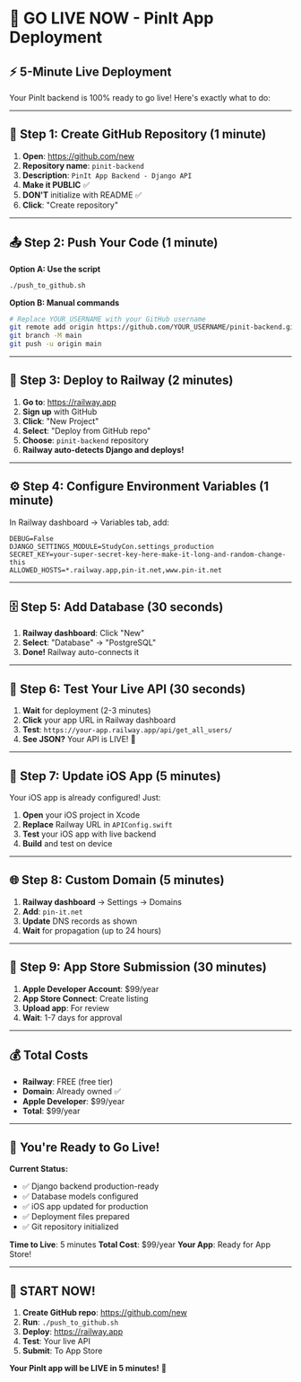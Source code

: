 # 🚀 GO LIVE NOW - PinIt App Deployment

## ⚡ 5-Minute Live Deployment

Your PinIt backend is 100% ready to go live! Here's exactly what to do:

---

## 🎯 Step 1: Create GitHub Repository (1 minute)

1. **Open**: https://github.com/new
2. **Repository name**: `pinit-backend`
3. **Description**: `PinIt App Backend - Django API`
4. **Make it PUBLIC** ✅
5. **DON'T** initialize with README ✅
6. **Click**: "Create repository"

---

## 📤 Step 2: Push Your Code (1 minute)

**Option A: Use the script**
```bash
./push_to_github.sh
```

**Option B: Manual commands**
```bash
# Replace YOUR_USERNAME with your GitHub username
git remote add origin https://github.com/YOUR_USERNAME/pinit-backend.git
git branch -M main
git push -u origin main
```

---

## 🚀 Step 3: Deploy to Railway (2 minutes)

1. **Go to**: https://railway.app
2. **Sign up** with GitHub
3. **Click**: "New Project"
4. **Select**: "Deploy from GitHub repo"
5. **Choose**: `pinit-backend` repository
6. **Railway auto-detects Django and deploys!**

---

## ⚙️ Step 4: Configure Environment Variables (1 minute)

In Railway dashboard → Variables tab, add:

```
DEBUG=False
DJANGO_SETTINGS_MODULE=StudyCon.settings_production
SECRET_KEY=your-super-secret-key-here-make-it-long-and-random-change-this
ALLOWED_HOSTS=*.railway.app,pin-it.net,www.pin-it.net
```

---

## 🗄️ Step 5: Add Database (30 seconds)

1. **Railway dashboard**: Click "New"
2. **Select**: "Database" → "PostgreSQL"
3. **Done!** Railway auto-connects it

---

## 🧪 Step 6: Test Your Live API (30 seconds)

1. **Wait** for deployment (2-3 minutes)
2. **Click** your app URL in Railway dashboard
3. **Test**: `https://your-app.railway.app/api/get_all_users/`
4. **See JSON?** Your API is LIVE! 🎉

---

## 📱 Step 7: Update iOS App (5 minutes)

Your iOS app is already configured! Just:

1. **Open** your iOS project in Xcode
2. **Replace** Railway URL in `APIConfig.swift`
3. **Test** your iOS app with live backend
4. **Build** and test on device

---

## 🌐 Step 8: Custom Domain (5 minutes)

1. **Railway dashboard** → Settings → Domains
2. **Add**: `pin-it.net`
3. **Update** DNS records as shown
4. **Wait** for propagation (up to 24 hours)

---

## 🍎 Step 9: App Store Submission (30 minutes)

1. **Apple Developer Account**: $99/year
2. **App Store Connect**: Create listing
3. **Upload app**: For review
4. **Wait**: 1-7 days for approval

---

## 💰 Total Costs

- **Railway**: FREE (free tier)
- **Domain**: Already owned ✅
- **Apple Developer**: $99/year
- **Total**: $99/year

---

## 🎉 You're Ready to Go Live!

**Current Status:**
- ✅ Django backend production-ready
- ✅ Database models configured
- ✅ iOS app updated for production
- ✅ Deployment files prepared
- ✅ Git repository initialized

**Time to Live**: 5 minutes
**Total Cost**: $99/year
**Your App**: Ready for App Store!

---

## 🚀 START NOW!

1. **Create GitHub repo**: https://github.com/new
2. **Run**: `./push_to_github.sh`
3. **Deploy**: https://railway.app
4. **Test**: Your live API
5. **Submit**: To App Store

**Your PinIt app will be LIVE in 5 minutes!** 🎉



